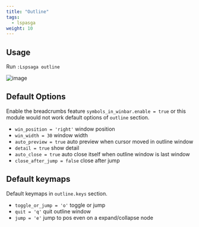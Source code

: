 ```yaml
---
title: "Outline"
tags:
  - lspasga
weight: 10
---
```


## Usage

Run `:Lspsaga outline`

![image](https://github.com/nvimdev/lspsaga.nvim/assets/41671631/a6c81350-3282-4e3a-b373-5e6216f1d83f)

## Default Options

Enable the breadcrumbs feature `symbols_in_winbar.enable = true` or this module would not work
default options of `outline` section.

- `win_position = 'right'` window position
- `win_width = 30` window width
- `auto_preview = true` auto preview when cursor moved in outline window
- `detail = true` show detail
- `auto_close = true` auto close itself when outline window is last window
- `close_after_jump = false` close after jump

## Default keymaps

Default keymaps in `outline.keys` section.

- `toggle_or_jump = 'o'` toggle or jump
- `quit = 'q'` quit outline window
- `jump = 'e'` jump to pos even on a expand/collapse node
